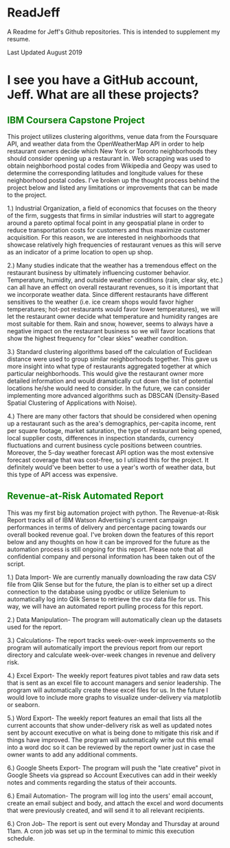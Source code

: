 # ReadJeff



A Readme for Jeff's Github repositories. This is intended to supplement my resume.

Last Updated August 2019

# I see you have a GitHub account, Jeff. What are all these projects?



## <font color= green>IBM Coursera Capstone Project</font> 


This project utilizes clustering algorithms, venue data from the Foursquare API, and weather data from the OpenWeatherMap API in order to help restaurant owners decide which New York or Toronto neighborhoods they should consider opening up a restaurant in. Web scrapping was used to obtain neighborhood postal codes from Wikipedia and Geopy was used to determine the corresponding latitudes and longitude values for these neighborhood postal codes. I've broken up the thought process behind the project below and listed any limitations or improvements that can be made to the project. 

1.) Industrial Organization, a field of economics that focuses on the theory of the firm, suggests that firms in similar industries will start to aggregate around a pareto optimal focal point in any geospatial plane in order to reduce transportation costs for customers and thus maximize customer acquisition. For this reason, we are interested in neighborhoods that showcase relatively high frequencies of restaurant venues as this will serve as an indicator of a prime location to open up shop.

2.) Many studies indicate that the weather has a tremendous effect on the restaurant business by ultimately influencing customer behavior. Temperature, humidity, and outside weather conditions (rain, clear sky, etc.) can all have an effect on overall restaurant revenues, so it is important that we incorporate weather data. Since different restaurants have different sensitives to the weather (i.e. ice cream shops would favor higher temperatures; hot-pot restaurants would favor lower temperatures), we will let the restaurant owner decide what temperature and humidity ranges are most suitable for them. Rain and snow, however, seems to always have a negative impact on the restaurant business so we will favor locations that show the highest frequency for "clear skies" weather condition.

3.) Standard clustering algorithms based off the calculation of Euclidean distance were used to group similar neighborhoods together. This gave us more insight into what type of restaurants aggregated together at which particular neighborhoods. This would give the restaurant owner more detailed information and would dramatically cut down the list of potential locations he/she would need to consider. In the future, we can consider implementing more advanced algorithms such as DBSCAN (Density-Based Spatial Clustering of Applications with Noise).

4.) There are many other factors that should be considered when opening up a restaurant such as the area's demographics, per-capita income, rent per square footage, market saturation, the type of restaurant being opened, local supplier costs, differences in inspection standards, currency fluctuations and current business cycle positions between countries. Moreover, the 5-day weather forecast API option was the most extensive forecast coverage that was cost-free, so I utilized this for the project. It definitely would've been better to use a year's worth of weather data, but this type of API access was expensive.





## <font color= green>Revenue-at-Risk Automated Report</font>


This was my first big automation project with python. The Revenue-at-Risk Report tracks all of IBM Watson Advertising's current campaign performances in terms of delivery and percentage pacing towards our overall booked revenue goal. I've broken down the features of this report below and any thoughts on how it can be improved for the future as the automation process is still ongoing for this report. Please note that all confidential company and personal information has been taken out of the script.

1.) Data Import- We are currently manually downloading the raw data CSV file from Qlik Sense but for the future, the plan is to either set up a direct connection to the database using pyodbc or utilize Selenium to automatically log into Qlik Sense to retrieve the csv data file for us. This way, we will have an automated report pulling process for this report.

2.) Data Manipulation- The program will automatically clean up the datasets used for the report.

3.) Calculations- The report tracks week-over-week improvements so the program will automatically import the previous report from our report directory and calculate week-over-week changes in revenue and delivery risk. 

4.) Excel Export- The weekly report features pivot tables and raw data sets that is sent as an excel file to account managers and senior leadership. The program will automatically create these excel files for us. In the future I would love to include more graphs to visualize under-delivery via matplotlib or seaborn. 

5.) Word Export- The weekly report features an email that lists all the current accounts that show under-delivery risk as well as updated notes sent by account executive on what is being done to mitigate this risk and if things have improved. The program will automatically write out this email into a word doc so it can be reviewed by the report owner just in case the owner wants to add any additional comments.

6.) Google Sheets Export- The program will push the "late creative" pivot in Google Sheets via gspread so Account Executives can add in their weekly notes and comments regarding the status of their accounts.

6.) Email Automation- The program will log into the users' email account, create an email subject and body, and attach the excel and word documents that were previously created, and will send it to all relevant recipients.

6.) Cron Job- The report is sent out every Monday and Thursday at around 11am. A cron job was set up in the terminal to mimic this execution schedule.
